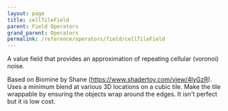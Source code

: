 ```yaml
---
layout: page
title: cellTileField
parent: Field Operators
grand_parent: Operators
permalink: /reference/operators/field/cellTileField
---
```


A value field that provides an approximation of repeating cellular (voronoi) noise.

Based on Biomine by Shane (https://www.shadertoy.com/view/4lyGzR).
Uses a minimum blend at various 3D locations on a cubic tile. Make the tile wrappable by ensuring the objects wrap around the edges.
It isn't perfect but it is low cost.
